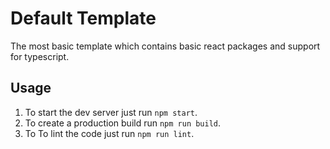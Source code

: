 # Default Template
The most basic template which contains basic react packages and support for typescript.

## Usage

1. To start the dev server just run `npm start`.
2. To create a production build run `npm run build`.
3. To To lint the code just run `npm run lint`.